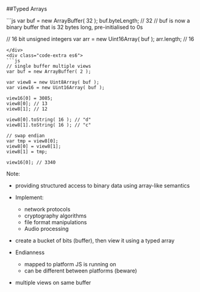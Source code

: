 ##Typed Arrays

<div class="code-extra es6">
```js
var buf = new ArrayBuffer( 32 );
buf.byteLength; // 32
// buf is now a binary buffer that is 32 bytes long, pre-initialised to 0s

// 16 bit unsigned integers
var arr = new Uint16Array( buf );
arr.length; // 16
```
</div>
<div class="code-extra es6">
```js
// single buffer multiple views
var buf = new ArrayBuffer( 2 );

var view8 = new Uint8Array( buf );
var view16 = new Uint16Array( buf );

view16[0] = 3085;
view8[0]; // 13
view8[1]; // 12

view8[0].toString( 16 ); // "d"
view8[1].toString( 16 ); // "c"

// swap endian
var tmp = view8[0];
view8[0] = view8[1];
view8[1] = tmp;

view16[0]; // 3340
```

Note:
- providing structured access to binary data using array-like semantics

- Implement:
  - network protocols
  - cryptography algorithms
  - file format manipulations
  - Audio processing

- create a bucket of bits (buffer), then view it using a typed array

- Endianness
  - mapped to platform JS is running on
  - can be different between platforms (beware)

- multiple views on same buffer
